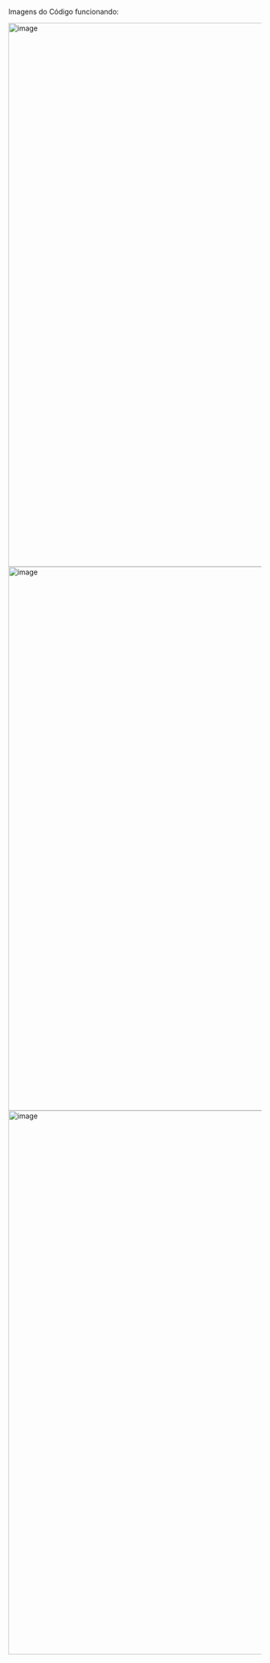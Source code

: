 Imagens do Código funcionando:

<img width="1920" height="1080" alt="image" src="https://github.com/user-attachments/assets/02766dae-5f47-46e6-ad3c-f60f02850072" />
<img width="1920" height="1080" alt="image" src="https://github.com/user-attachments/assets/6345080c-adb8-4222-a9d7-50c1d7af7ae6" />
<img width="1920" height="1080" alt="image" src="https://github.com/user-attachments/assets/4a791a39-9849-45a6-9a21-1559fd9cfbe3" />




